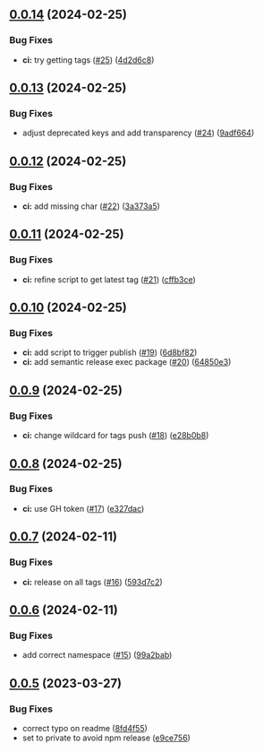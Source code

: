 ## [0.0.14](https://github.com/ptrptrd/dark-petrol-vscode/compare/0.0.13...0.0.14) (2024-02-25)


### Bug Fixes

* **ci:** try getting tags ([#25](https://github.com/ptrptrd/dark-petrol-vscode/issues/25)) ([4d2d6c8](https://github.com/ptrptrd/dark-petrol-vscode/commit/4d2d6c869ced2137a4d703bce040903a545c5ffa))

## [0.0.13](https://github.com/ptrptrd/dark-petrol-vscode/compare/0.0.12...0.0.13) (2024-02-25)


### Bug Fixes

* adjust deprecated keys and add transparency ([#24](https://github.com/ptrptrd/dark-petrol-vscode/issues/24)) ([9adf664](https://github.com/ptrptrd/dark-petrol-vscode/commit/9adf664be7f04d827647d173c9147e6a2d76e547))

## [0.0.12](https://github.com/ptrptrd/dark-petrol-vscode/compare/0.0.11...0.0.12) (2024-02-25)


### Bug Fixes

* **ci:** add missing char ([#22](https://github.com/ptrptrd/dark-petrol-vscode/issues/22)) ([3a373a5](https://github.com/ptrptrd/dark-petrol-vscode/commit/3a373a5d8525a128925ccc68cca2515f8040ba29))

## [0.0.11](https://github.com/ptrptrd/dark-petrol-vscode/compare/0.0.10...0.0.11) (2024-02-25)


### Bug Fixes

* **ci:** refine script to get latest tag ([#21](https://github.com/ptrptrd/dark-petrol-vscode/issues/21)) ([cffb3ce](https://github.com/ptrptrd/dark-petrol-vscode/commit/cffb3cef5d2c4de629aaed5d08c4b5eb82d9dcb9))

## [0.0.10](https://github.com/ptrptrd/dark-petrol-vscode/compare/0.0.9...0.0.10) (2024-02-25)


### Bug Fixes

* **ci:** add script to trigger publish ([#19](https://github.com/ptrptrd/dark-petrol-vscode/issues/19)) ([6d8bf82](https://github.com/ptrptrd/dark-petrol-vscode/commit/6d8bf82ea2e1461e729ef01bd8354bc2e62f6cf8))
* **ci:** add semantic release exec package ([#20](https://github.com/ptrptrd/dark-petrol-vscode/issues/20)) ([64850e3](https://github.com/ptrptrd/dark-petrol-vscode/commit/64850e362d34fccec4aa260f88bf416c93ddbf3a))

## [0.0.9](https://github.com/ptrptrd/dark-petrol-vscode/compare/0.0.8...0.0.9) (2024-02-25)


### Bug Fixes

* **ci:** change wildcard for tags push  ([#18](https://github.com/ptrptrd/dark-petrol-vscode/issues/18)) ([e28b0b8](https://github.com/ptrptrd/dark-petrol-vscode/commit/e28b0b8f722405cee65c38c97a5f3ab7ec0a74bd))

## [0.0.8](https://github.com/ptrptrd/dark-petrol-vscode/compare/0.0.7...0.0.8) (2024-02-25)


### Bug Fixes

* **ci:** use GH token ([#17](https://github.com/ptrptrd/dark-petrol-vscode/issues/17)) ([e327dac](https://github.com/ptrptrd/dark-petrol-vscode/commit/e327dac4593455589b07be7e7cb0dbd9ef94f118))

## [0.0.7](https://github.com/ptrptrd/dark-petrol-vscode/compare/0.0.6...0.0.7) (2024-02-11)


### Bug Fixes

* **ci:** release on all tags ([#16](https://github.com/ptrptrd/dark-petrol-vscode/issues/16)) ([593d7c2](https://github.com/ptrptrd/dark-petrol-vscode/commit/593d7c264b853c67a742df06dfb8a2ec0e23ea05))

## [0.0.6](https://github.com/ptrptrd/dark-petrol-vscode/compare/0.0.5...0.0.6) (2024-02-11)


### Bug Fixes

* add correct namespace ([#15](https://github.com/ptrptrd/dark-petrol-vscode/issues/15)) ([99a2bab](https://github.com/ptrptrd/dark-petrol-vscode/commit/99a2babf919bf1b08680cca874edc5f4c00ce18e))

## [0.0.5](https://github.com/pp7rd/dark-petrol-vscode/compare/0.0.4...0.0.5) (2023-03-27)


### Bug Fixes

* correct typo on readme ([8fd4f55](https://github.com/pp7rd/dark-petrol-vscode/commit/8fd4f55a96cb155ae371c5b2e94203a8bcc998da))
* set to private to avoid npm release ([e9ce756](https://github.com/pp7rd/dark-petrol-vscode/commit/e9ce7562735d6c09a3e89711c6575c7efee3d3f2))
